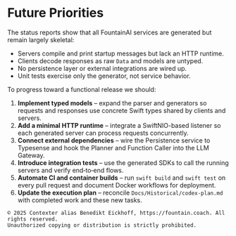 # Future Priorities

The status reports show that all FountainAI services are generated but remain largely skeletal:
- Servers compile and print startup messages but lack an HTTP runtime.
- Clients decode responses as raw `Data` and models are untyped.
- No persistence layer or external integrations are wired up.
- Unit tests exercise only the generator, not service behavior.

To progress toward a functional release we should:

1. **Implement typed models** – expand the parser and generators so requests and responses use concrete Swift types shared by clients and servers.
2. **Add a minimal HTTP runtime** – integrate a SwiftNIO-based listener so each generated server can process requests concurrently.
3. **Connect external dependencies** – wire the Persistence service to Typesense and hook the Planner and Function Caller into the LLM Gateway.
4. **Introduce integration tests** – use the generated SDKs to call the running servers and verify end‑to‑end flows.
5. **Automate CI and container builds** – run `swift build` and `swift test` on every pull request and document Docker workflows for deployment.
6. **Update the execution plan** – reconcile `Docs/Historical/codex-plan.md` with completed work and these new tasks.

```
© 2025 Contexter alias Benedikt Eickhoff, https://fountain.coach. All rights reserved.
Unauthorized copying or distribution is strictly prohibited.
```
